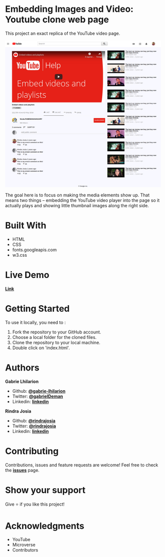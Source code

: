 # Embedding Images and Video: Youtube clone web page
This project an exact replica of the YouTube video page.

![Algorithm schema](./screenshot.png)

The goal here is to focus on making the media elements show up.
That means two things – embedding the YouTube video player into the page so it actually plays and showing little thumbnail images along the right side.

# Built With
* HTML
* CSS
* fonts.googleapis.com
* w3.css

# Live Demo
**[Link](https://raw.githack.com/gabrie-lhilarion/youtube-homepage/feature-one/index.html)**


# Getting Started
To use it locally, you need to :
1. Fork the repository to your GitHub account.
2. Choose a local folder for the cloned files.
3. Clone the repository to your local machine.
4. Double click on 'index.html'.

# Authors

**Gabrie Lhilarion**


* Github: **[@gabrie-lhilarion](https://github.com/gabrie-lhilarion)**
* Twitter: **[@gabrielDeman](https://www.twitter.com/gabrielDeman)**
* Linkedin: **[linkedin](https://www.linkedin.com/in/gabrielhilarion/)**

**Rindra Josia**

* Github: **[@rindrajosia](https://github.com/rindrajosia)**
* Twitter: **[@rindrajosia](https://twitter.com/josia_rindra)**
* Linkedin: **[linkedin](https://www.linkedin.com/in/rindra-josia-99b2111a2/)**

#  Contributing

Contributions, issues and feature requests are welcome!
Feel free to check the **[issues](https://github.com/gabrie-lhilarion/youtube-homepage/issues)** page.


#  Show your support

  Give ⭐️ if you like this project!

# Acknowledgments

* YouTube
* Microverse
* Contributors
